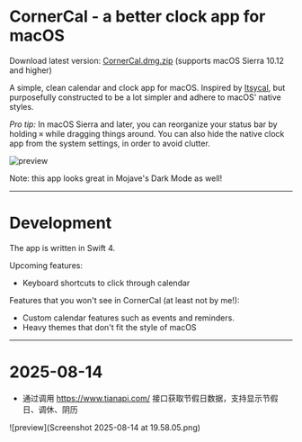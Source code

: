 # CornerCal - a better clock app for macOS

Download latest version: [CornerCal.dmg.zip](https://github.com/ekreutz/CornerCal/raw/master/builds/CornerCal.dmg.zip) (supports macOS Sierra 10.12 and higher)

A simple, clean calendar and clock app for macOS. Inspired by [Itsycal](https://github.com/sfsam/Itsycal), but purposefully constructed to be a lot simpler and adhere to macOS' native styles.

*Pro tip:* In macOS Sierra and later, you can reorganize your status bar by holding `⌘` while dragging things around. You can also hide the native clock app from the system settings, in order to avoid clutter. 

![preview](screenshot-01.png)

Note: this app looks great in Mojave's Dark Mode as well!

___

# Development

The app is written in Swift 4.

Upcoming features:

- Keyboard shortcuts to click through calendar

Features that you won't see in CornerCal (at least not by me!):

- Custom calendar features such as events and reminders.
- Heavy themes that don't fit the style of macOS

---

# 2025-08-14

- 通过调用 https://www.tianapi.com/ 接口获取节假日数据，支持显示节假日、调休、阴历

![preview](Screenshot 2025-08-14 at 19.58.05.png)
